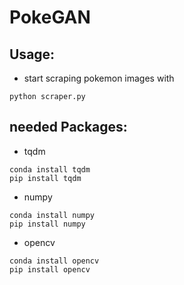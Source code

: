 # PokeGAN

## Usage:
* start scraping pokemon images with 
```
python scraper.py
```

## needed Packages:
* tqdm 
```
conda install tqdm
pip install tqdm
```
* numpy 
```
conda install numpy
pip install numpy
```
* opencv
```
conda install opencv
pip install opencv
```